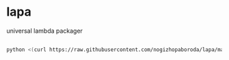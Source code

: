 # lapa
universal lambda packager


##

```sh
python <(curl https://raw.githubusercontent.com/nogizhopaboroda/lapa/master/packer.py) [arguments]
```
